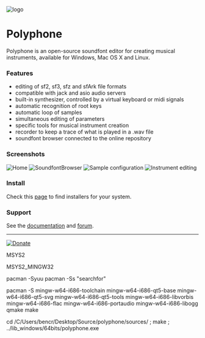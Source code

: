 ![logo](logo.png "logo")
# Polyphone

Polyphone is an open-source soundfont editor for creating musical instruments, available for Windows, Mac OS X and Linux.

### Features

 * editing of sf2, sf3, sfz and sfArk file formats
 * compatible with jack and asio audio servers
 * built-in synthesizer, controlled by a virtual keyboard or midi signals
 * automatic recognition of root keys
 * automatic loop of samples
 * simultaneous editing of parameters
 * specific tools for musical instrument creation
 * recorder to keep a trace of what is played in a .wav file
 * soundfont browser connected to the online repository

### Screenshots

![Home](screenshots/Home.png) ![SoundfontBrowser](screenshots/SoundfontBrowser.png)
![Sample configuration](screenshots/SampleConfiguration.png) ![Instrument editing](screenshots/InstrumentEditing.png)

### Install

Check this [page](https://www.polyphone-soundfonts.com/download) to find installers for your system.

### Support

See the [documentation](https://www.polyphone-soundfonts.com/documentation) and [forum](https://www.polyphone-soundfonts.com/forum).

- - - - 

[![Donate](https://img.shields.io/badge/Donate-PayPal-green.svg)](https://www.paypal.com/cgi-bin/webscr?cmd=_donations&business=ESBLSGPJ7P938&lc=US&item_name=Polyphone%20project)




MSYS2

MSYS2_MINGW32

pacman -Syuu
pacman -Ss "searchfor"

pacman -S mingw-w64-i686-toolchain mingw-w64-i686-qt5-base mingw-w64-i686-qt5-svg mingw-w64-i686-qt5-tools mingw-w64-i686-libvorbis mingw-w64-i686-flac mingw-w64-i686-portaudio mingw-w64-i686-libogg
qmake
make

cd /C/Users/bencr/Desktop/Source/polyphone/sources/ ; make ; ../lib_windows/64bits/polyphone.exe




